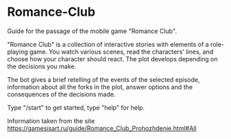 # Romance-Club
Guide for the passage of the mobile game "Romance Club".

"Romance Club" is a collection of interactive stories with elements of a role-playing game. You watch various scenes, read the characters' lines, and choose how your character should react. The plot develops depending on the decisions you make.

The bot gives a brief retelling of the events of the selected episode, information about all the forks in the plot, answer options and the consequences of the decisions made.

Type "/start" to get started, type "help" for help.

Information taken from the site https://gamesisart.ru/guide/Romance_Club_Prohozhdenie.html#All